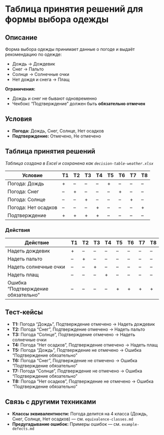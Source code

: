 # Таблица принятия решений для формы выбора одежды

## Описание

Форма выбора одежды принимает данные о погоде и выдаёт рекомендацию по одежде:

- Дождь → Дождевик  
- Снег → Пальто  
- Солнце → Солнечные очки  
- Нет дождя и снега → Плащ  

**Ограничения:**
- Дождь и снег не бывают одновременно
- Чекбокс “Подтверждение” должен быть **обязательно отмечен**

## Условия

- **Погода:** Дождь, Снег, Солнце, Нет осадков  
- **Подтверждение:** Отмечено, Не отмечено

## Таблица принятия решений

_Таблица создана в Excel и сохранена как `decision-table-weather.xlsx`_

| Условие                | Т1  | Т2  | Т3  | Т4  | Т5  | Т6  | Т7  | Т8  |
|------------------------|-----|-----|-----|-----|-----|-----|-----|-----|
| Погода: Дождь          |  +  |  –  |  –  |  –  |  +  |  –  |  –  |  –  |
| Погода: Снег           |  –  |  +  |  –  |  –  |  –  |  +  |  –  |  –  |
| Погода: Солнце         |  –  |  –  |  +  |  –  |  –  |  –  |  +  |  –  |
| Погода: Нет осадков    |  –  |  –  |  –  |  +  |  –  |  –  |  –  |  +  |
| Подтверждение          |  +  |  +  |  +  |  +  |  –  |  –  |  –  |  –  |

### Действия

| Действие                         | Т1  | Т2  | Т3  | Т4  | Т5  | Т6  | Т7  | Т8  |
|----------------------------------|-----|-----|-----|-----|-----|-----|-----|-----|
| Надеть дождевик                 |  +  |  –  |  –  |  –  |  –  |  –  |  –  |  –  |
| Надеть пальто                   |  –  |  +  |  –  |  –  |  –  |  –  |  –  |  –  |
| Надеть солнечные очки           |  –  |  –  |  +  |  –  |  –  |  –  |  –  |  –  |
| Надеть плащ                     |  –  |  –  |  –  |  +  |  –  |  –  |  –  |  –  |
| Ошибка “Подтверждение обязательно” |  –  |  –  |  –  |  –  |  +  |  +  |  +  |  +  |

## Тест-кейсы

- **T1:** Погода “Дождь”, Подтверждение отмечено → Надеть дождевик  
- **T2:** Погода “Снег”, Подтверждение отмечено → Надеть пальто  
- **T3:** Погода “Солнце”, Подтверждение отмечено → Надеть солнечные очки  
- **T4:** Погода “Нет осадков”, Подтверждение отмечено → Надеть плащ  
- **T5:** Погода “Дождь”, Подтверждение не отмечено → Ошибка “Подтверждение обязательно”  
- **T6:** Погода “Снег”, Подтверждение не отмечено → Ошибка “Подтверждение обязательно”  
- **T7:** Погода “Солнце”, Подтверждение не отмечено → Ошибка “Подтверждение обязательно”  
- **T8:** Погода “Нет осадков”, Подтверждение не отмечено → Ошибка “Подтверждение обязательно”

## Связь с другими техниками

- **Классы эквивалентности:** Погода делится на 4 класса (Дождь, Снег, Солнце, Нет осадков) — см. `equivalence-classes.md`
- **Предугадывание ошибок:** Примеры ошибок — см. `example-defects.md`
